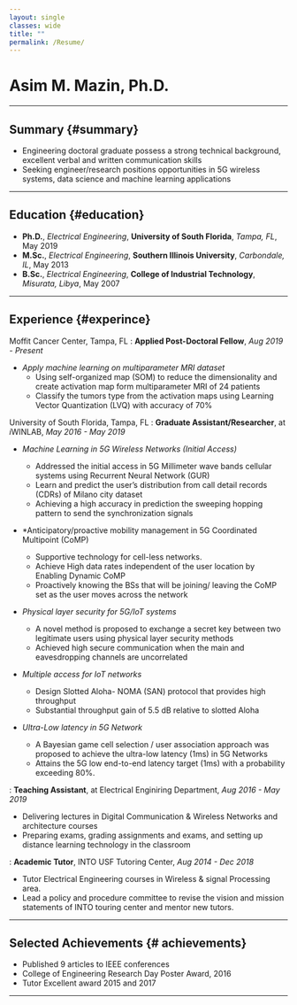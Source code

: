 ```yaml
---
layout: single
classes: wide
title: ""
permalink: /Resume/
---
```


# Asim M. Mazin, Ph.D.
-----------------

## Summary {#summary}
- Engineering doctoral graduate possess a strong technical background, excellent verbal and written communication skills
- Seeking engineer/research positions opportunities in 5G wireless systems, data science and machine learning applications

-----------------

## Education {#education}
 - **Ph.D.**, *Electrical Engineering*, **University of South Florida**,      *Tampa, FL*,       May 2019
 - **M.Sc.**, *Electrical Engineering*, **Southern Illinois University**,     *Carbondale, IL*,  May 2013
 - **B.Sc.**, *Electrical Engineering*, **College of Industrial Technology**, *Misurata, Libya*, May 2007

-----------------

## Experience {#experince}

Moffit Cancer Center, Tampa, FL
: **Applied Post-Doctoral Fellow**, *Aug 2019 - Present*
- *Apply machine learning on multiparameter MRI dataset*
    - Using self-organized map (SOM) to reduce the dimensionality and create activation map form multiparameter MRI of 24 patients
    - Classify the tumors type from the activation maps using Learning Vector Quantization  (LVQ) with accuracy of 70%

University of South Florida, Tampa, FL
: **Graduate Assistant/Researcher**, at *i*WINLAB, *May 2016 - May 2019*
- *Machine Learning in 5G Wireless Networks (Initial Access)*
    - Addressed the initial access in 5G Millimeter wave bands cellular systems using Recurrent Neural Network (GUR)
    - Learn and predict the user’s distribution from call detail records (CDRs) of Milano city dataset
    - Achieving a high accuracy in prediction the sweeping hopping pattern to send the synchronization signals

- *Anticipatory/proactive mobility management in 5G Coordinated Multipoint (CoMP)
    - Supportive technology for cell-less networks.
    - Achieve High data rates independent of the user location by Enabling Dynamic CoMP
    - Proactively knowing the BSs that will be joining/ leaving the CoMP set as the user moves across the network

- *Physical layer security for 5G/IoT systems*
    - A novel method is proposed to exchange a secret key between two legitimate users using physical layer security methods
    - Achieved high secure communication when the main and eavesdropping channels are uncorrelated

- *Multiple access for IoT networks*
   - Design Slotted Aloha- NOMA (SAN) protocol that provides high throughput
   - Substantial throughput gain of 5.5 dB relative to slotted Aloha

- *Ultra-Low latency in 5G Network*
   - A Bayesian game cell selection / user association approach was proposed to achieve the ultra-low latency (1ms) in 5G Networks
   - Attains the 5G low end-to-end latency target (1ms) with a probability exceeding 80%.

: **Teaching Assistant**, at Electrical Enginiring Department, *Aug 2016 - May 2019*
   - Delivering lectures in Digital Communication & Wireless Networks and architecture courses
   - Preparing exams, grading assignments and exams, and setting up distance learning technology in the classroom

: **Academic Tutor**, INTO USF Tutoring Center, *Aug 2014 - Dec 2018*
   - Tutor Electrical Engineering courses in Wireless & signal Processing area.
   - Lead a policy and procedure committee to revise the vision and mission statements of INTO touring center and mentor new tutors.

-----------------

## Selected Achievements {# achievements}

   - Published 9 articles to IEEE conferences
   - College of Engineering Research Day Poster Award, 2016
   - Tutor Excellent award 2015 and 2017

------------------

